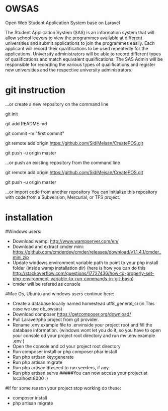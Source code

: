 # OWSAS
Open Web Student Application System base on Laravel

The Student Application System (SAS) is an information system that will allow school leavers to view the programmes available at different universities and submit applications to join the programmes easily. Each applicant will record their qualifications to be used repeatedly for the applications. University administrators will be able to record different types of qualifications and match equivalent qualifications. The SAS Admin will be responsible for recording the various types of qualifications and register new universities and the respective university administrators.

# git instruction
…or create a new repository on the command line

git init

git add README.md

git commit -m "first commit"

git remote add origin https://github.com/SidiMeisan/CreatePOS.git

git push -u origin master


…or push an existing repository from the command line

git remote add origin https://github.com/SidiMeisan/CreatePOS.git

git push -u origin master


…or import code from another repository
You can initialize this repository with code from a Subversion, Mercurial, or TFS project.

# installation
#Windows users:

- Download wamp: http://www.wampserver.com/en/
- Download and extract cmder mini: https://github.com/cmderdev/cmder/releases/download/v1.1.4.1/cmder_mini.zip
- Update windows environment variable path to point to your php install folder (inside wamp installation dir) (here is how you can do this http://stackoverflow.com/questions/17727436/how-to-properly-set-php-environment-variable-to-run-commands-in-git-bash)
- cmder will be refered as console

#Mac Os, Ubuntu and windows users continue here:

- Create a database locally named homestead utf8_general_ci (in This case we use db_owsas)
- Download composer https://getcomposer.org/download/
- Pull Laravel/php project from git provider.
- Rename .env.example file to .envinside your project root and fill the database information. (windows wont let you do it, so you have to open your console cd your project root directory and run mv .env.example .env )
- Open the console and cd your project root directory
- Run composer install or php composer.phar install
- Run php artisan key:generate
- Run php artisan migrate
- Run php artisan db:seed to run seeders, if any.
- Run php artisan serve
#####You can now access your project at localhost:8000 :)

#If for some reason your project stop working do these:
- composer install
- php artisan migrate
